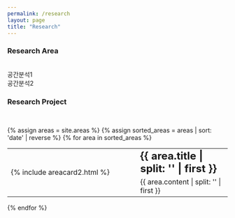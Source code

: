 ```yaml
---
permalink: /research
layout: page
title: "Research"
---
```


### Research Area
<br/>
공간분석1<br/>
공간분석2<br/>



### Research Project
<br/>

{% assign areas = site.areas %} 
{% assign sorted_areas = areas | sort: 'date' | reverse %}
{% for area in sorted_areas %}

<style>
.post-card__header > h4 {
    font-size: 1.3rem;
}
.page-content {
max-width: 62.5em;
}
table, table tr, table td {
    border: none;
    font-weight: 400;
}
td.left {
    vertical-align: top;
    width: 280px;
}
td > .post-card {
    width : 250px;
}
ul {
    padding-inline-start: 10px;
}
td.left-text {
    vertical-align: top;
    width: 280px;
    text-align: right;
    padding-right: 40px;
}
</style>

<table cellspacing="0" cellpadding="0">
    <tr>
        <td rowspan="2" style= "width: 280px;">{% include areacard2.html %}</td>
        <td><span style="font-size:150%; font-weight:bolder;">{{ area.title | split: '</div>' | first }}</span></td>
    </tr>
    <tr>
        <td>{{ area.content | split: '</div>' | first }} </div></td>
    </tr>
</table>


{% endfor %}
